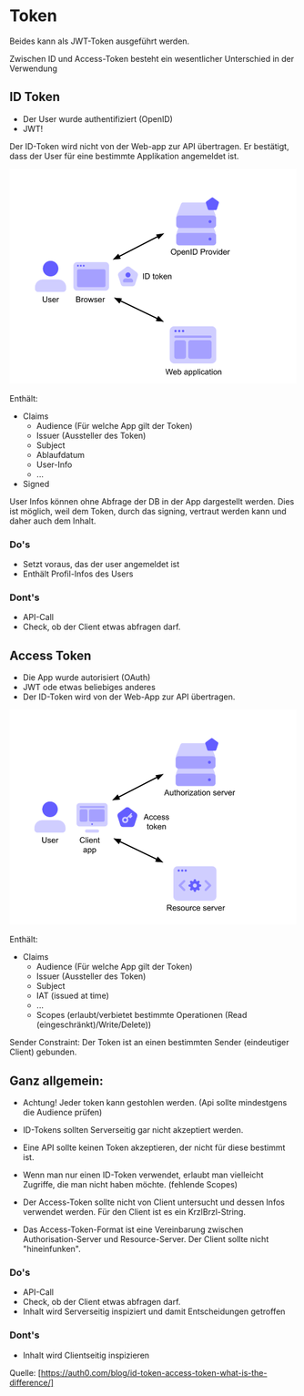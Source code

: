 # Token

Beides kann als JWT-Token ausgeführt werden.

Zwischen ID und Access-Token besteht ein wesentlicher Unterschied in der Verwendung

## ID Token

* Der User wurde authentifiziert (OpenID)
* JWT!

Der ID-Token wird nicht von der Web-app zur API übertragen. Er bestätigt, dass der User für eine bestimmte Applikation angemeldet ist.

![](IDToken.png)

Enthält:

* Claims
  * Audience (Für welche App gilt der Token)
  * Issuer (Aussteller des Token)
  * Subject
  * Ablaufdatum
  * User-Info
  * ...
* Signed

User Infos können ohne Abfrage der DB in der App dargestellt werden. Dies ist möglich, weil dem Token, durch das signing, vertraut werden kann und daher auch dem Inhalt.

### Do's

* Setzt voraus, das der user angemeldet ist
* Enthält Profil-Infos des Users

### Dont's

* API-Call
* Check, ob der Client etwas abfragen darf.

## Access Token

* Die App wurde autorisiert (OAuth)
* JWT ode etwas beliebiges anderes
* Der ID-Token wird von der Web-App zur API übertragen.

![](AccessToken.png)

Enthält:

* Claims
  * Audience (Für welche App gilt der Token)
  * Issuer (Aussteller des Token)
  * Subject
  * IAT (issued at time)
  * ...
  * Scopes (erlaubt/verbietet bestimmte Operationen (Read (eingeschränkt)/Write/Delete))

Sender Constraint: Der Token ist an einen bestimmten Sender (eindeutiger Client) gebunden.

## Ganz allgemein:

* Achtung! Jeder token kann gestohlen werden. (Api sollte mindestgens die Audience prüfen)
* ID-Tokens sollten Serverseitig gar nicht akzeptiert werden.
* Eine API sollte keinen Token akzeptieren, der nicht für diese bestimmt ist.
* Wenn man nur einen ID-Token verwendet, erlaubt man vielleicht Zugriffe, die man nicht haben möchte. (fehlende Scopes)
  
* Der Access-Token sollte nicht von Client untersucht und dessen Infos verwendet werden. Für den Client ist es ein KrzlBrzl-String.
* Das Access-Token-Format ist eine Vereinbarung zwischen Authorisation-Server und Resource-Server. Der Client sollte nicht "hineinfunken".

### Do's

* API-Call
* Check, ob der Client etwas abfragen darf.
* Inhalt wird Serverseitig inspiziert und damit Entscheidungen getroffen

### Dont's

* Inhalt wird Clientseitig inspizieren

Quelle: [https://auth0.com/blog/id-token-access-token-what-is-the-difference/]

